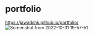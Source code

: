 # portfolio
https://jawadshk.github.io/portfolio/
![Screenshot from 2022-10-31 19-57-51](https://user-images.githubusercontent.com/107758531/199031970-d2b4900d-975a-4774-bf05-1f5352f85578.png)
